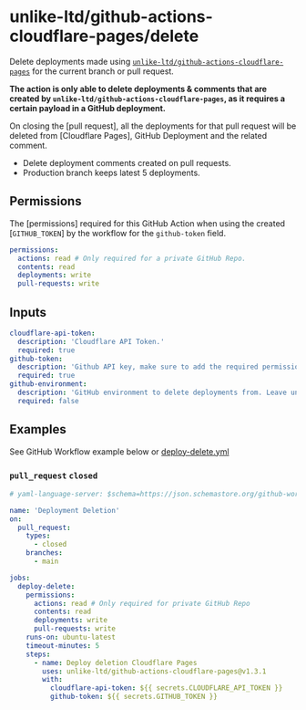 # unlike-ltd/github-actions-cloudflare-pages/delete

Delete deployments made using [`unlike-ltd/github-actions-cloudflare-pages`](../README.md) for the current branch or pull request.

**The action is only able to delete deployments & comments that are created by `unlike-ltd/github-actions-cloudflare-pages`, as it requires a certain payload in a GitHub deployment.**

On closing the [pull request], all the deployments for that pull request will be deleted from [Cloudflare Pages], GitHub Deployment and the related comment.

- Delete deployment comments created on pull requests.
- Production branch keeps latest 5 deployments.

## Permissions

The [permissions] required for this GitHub Action when using the created [`GITHUB_TOKEN`] by the workflow for the `github-token` field.

```yaml
permissions:
  actions: read # Only required for a private GitHub Repo.
  contents: read
  deployments: write
  pull-requests: write
```

## Inputs

```yaml
cloudflare-api-token:
  description: 'Cloudflare API Token.'
  required: true
github-token:
  description: 'Github API key, make sure to add the required permissions for this action.'
  required: true
github-environment:
  description: 'GitHub environment to delete deployments from. Leave undefined to delete all deployments referencing the current branch or pull_request.'
  required: false
```

## Examples

See GitHub Workflow example below or [deploy-delete.yml](../.github/workflows/deploy-delete.yml)

### `pull_request` `closed`

```yaml
# yaml-language-server: $schema=https://json.schemastore.org/github-workflow.json

name: 'Deployment Deletion'
on:
  pull_request:
    types:
      - closed
    branches:
      - main

jobs:
  deploy-delete:
    permissions:
      actions: read # Only required for private GitHub Repo
      contents: read
      deployments: write
      pull-requests: write
    runs-on: ubuntu-latest
    timeout-minutes: 5
    steps:
      - name: Deploy deletion Cloudflare Pages
        uses: unlike-ltd/github-actions-cloudflare-pages@v1.3.1
        with:
          cloudflare-api-token: ${{ secrets.CLOUDFLARE_API_TOKEN }}
          github-token: ${{ secrets.GITHUB_TOKEN }}
```
